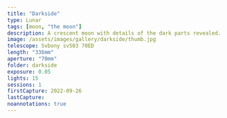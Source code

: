 ```yaml
---
title: "Darkside"
type: Lunar
tags: [moon, "the moon"]
description: A crescent moon with details of the dark parts revealed.
image: /assets/images/gallery/darkside/thumb.jpg
telescope: Svbony sv503 70ED
length: "336mm"
aperture: "70mm"
folder: darkside
exposure: 0.05  
lights: 15
sessions: 1
firstCapture: 2022-09-26 
lastCapture:
noannotations: true
---
```

